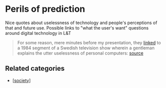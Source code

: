 # Perils of prediction

 Nice quotes about uselessness of technology and people's perceptions of that and future use.  Possible links to "what the user's want" questions around digital technology in L&T

> For some reason, mere minutes before my presentation, they [linked](https://www.youtube.com/watch?time_continue=48&v=5i8ZN1i7xgM) to a 1984 segment of a Swedish television show wherein a gentleman explains the utter uselessness of personal computers: [source](http://bavatuesdays.com/on-next-generation-digital-learning-environments/)

## Related categories

- [[society]]




[//begin]: # "Autogenerated link references for markdown compatibility"
[society]: society "Society"
[//end]: # "Autogenerated link references"